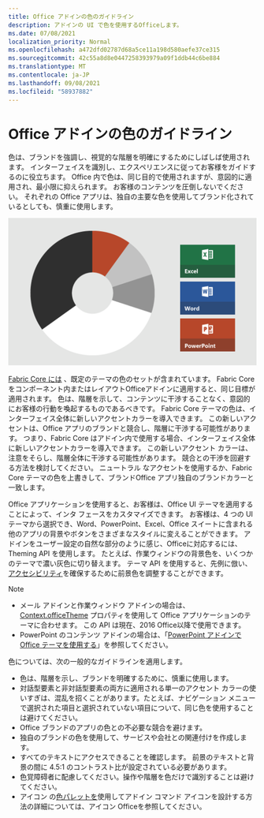 ```yaml
---
title: Office アドインの色のガイドライン
description: アドインの UI で色を使用するOfficeします。
ms.date: 07/08/2021
localization_priority: Normal
ms.openlocfilehash: a472dfd02787d68a5ce11a198d580aefe37ce315
ms.sourcegitcommit: 42c55a8d8e0447258393979a09f1ddb44c6be884
ms.translationtype: MT
ms.contentlocale: ja-JP
ms.lasthandoff: 09/08/2021
ms.locfileid: "58937882"
---
```

# <a name="color-guidelines-for-office-add-ins"></a>Office アドインの色のガイドライン

色は、ブランドを強調し、視覚的な階層を明確にするためにしばしば使用されます。 インターフェイスを識別し、エクスペリエンスに従ってお客様をガイドするのに役立ちます。 Office 内で色は、同じ目的で使用されますが、意図的に適用され、最小限に抑えられます。 お客様のコンテンツを圧倒しないでください。 それぞれの Office アプリは、独自の主要な色を使用してブランド化されているとしても、慎重に使用します。

![ユーザー、ユーザー、Word、およびOffice、Excelの配色をPowerPoint。 色の主なOfficeは黒と白で、マイナーな色は淡い灰色、濃い灰色、オレンジ色です。 色の主な色Excel緑、Word は青、オレンジPowerPoint色です。](../images/office-addins-color-schemes.png)

[Fabric Core には](fabric-core.md) 、既定のテーマの色のセットが含まれています。 Fabric Core をコンポーネント内またはレイアウトOfficeアドインに適用すると、同じ目標が適用されます。 色は、階層を示して、コンテンツに干渉することなく、意図的にお客様の行動を喚起するものであるべきです。 Fabric Core テーマの色は、インターフェイス全体に新しいアクセントカラーを導入できます。 この新しいアクセントは、Office アプリのブランドと競合し、階層に干渉する可能性があります。 つまり、Fabric Core はアドイン内で使用する場合、インターフェイス全体に新しいアクセントカラーを導入できます。 この新しいアクセント カラーは、注意をそらし、階層全体に干渉する可能性があります。 競合との干渉を回避する方法を検討してください。 ニュートラル なアクセントを使用するか、Fabric Core テーマの色を上書きして、ブランドOffice アプリ独自のブランドカラーと一致します。

Office アプリケーションを使用すると、お客様は、Office UI テーマを適用することによって、インタ フェースをカスタマイズできます。 お客様は、4 つの UI テーマから選択でき、Word、PowerPoint、Excel、Office スイートに含まれる他のアプリの背景やボタンをさまざまなスタイルに変えることができます。 アドインをユーザー設定の自然な部分のように感じ、Officeに対応するには、Theming API を使用します。 たとえば、作業ウィンドウの背景色を、いくつかのテーマで濃い灰色に切り替えます。 テーマ API を使用すると、先例に倣い、[アクセシビリティ](../design/accessibility-guidelines.md)を確保するために前景色を調整することができます。

> [!NOTE]
>
> - メール アドインと作業ウィンドウ アドインの場合は、[Context.officeTheme](/javascript/api/office/office.context) プロパティを使用して Office アプリケーションのテーマに合わせます。 この API は現在、2016 Office以降で使用できます。
> - PowerPoint のコンテンツ アドインの場合は、「[PowerPoint アドインで Office テーマを使用する](../powerpoint/use-document-themes-in-your-powerpoint-add-ins.md)」を参照してください。

色については、次の一般的なガイドラインを適用します。

- 色は、階層を示し、ブランドを明確するために、慎重に使用します。
- 対話型要素と非対話型要素の両方に適用される単一のアクセント カラーの使いすぎは、混乱を招くことがあります。たとえば、ナビゲーション メニューで選択された項目と選択されていない項目について、同じ色を使用することは避けてください。
- Office ブランドのアプリの色との不必要な競合を避けます。
- 独自のブランドの色を使用して、サービスや会社との関連付けを作成します。
- すべてのテキストにアクセスできることを確認します。 前景のテキストと背景の間に 4.5:1 のコントラスト比が設定されている必要があります。
- 色覚障碍者に配慮してください。操作や階層を色だけで識別することは避けてください。
- アイコン の[色パレットを](../design/add-in-icons.md)使用してアドイン コマンド アイコンを設計する方法の詳細については、アイコン Officeを参照してください。
